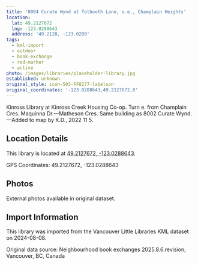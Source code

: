 ```yaml
---
title: '8004 Curate Wynd at Tolbooth Lane, s.e., Champlain Heights'
location:
  lat: 49.2127672
  lng: -123.0288643
  address: '49.2128, -123.0289'
tags:
  - kml-import
  - outdoor
  - book-exchange
  - red-marker
  - active
photo: /images/libraries/placeholder-library.jpg
established: unknown
original_style: icon-503-FF8277-labelson
original_coordinates: '-123.0288643,49.2127672,0'
---
```

Kinross Library at Kinross Creek Housing Co-op.
 Turn e. from Champlain Cres.
Maquinna Dr.—Matheson Cres.
Same building as 8002 Curate Wynd.
—Added to map by K.D., 2022 11 5.

## Location Details

This library is located at [49.2127672, -123.0288643](https://www.google.com/maps?q=49.2127672,-123.0288643).

GPS Coordinates: 49.2127672, -123.0288643

## Photos

External photos available in original dataset.

## Import Information

This library was imported from the Vancouver Little Libraries KML dataset on 2024-08-08.

Original data source: Neighbourhood book exchanges 2025.8.6.revision; Vancouver, BC, Canada
